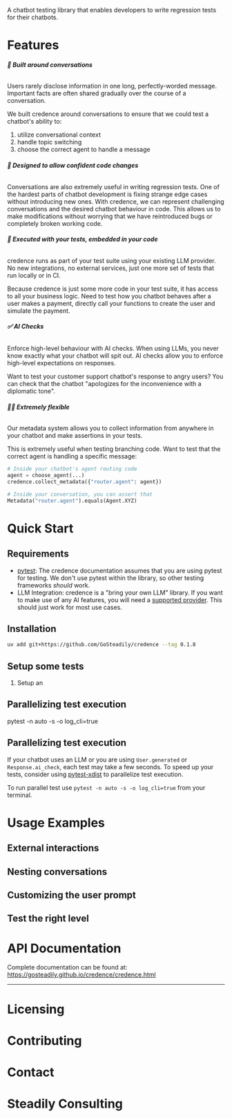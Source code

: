 A chatbot testing library that enables developers to write regression tests for their chatbots.

# Features

###### **💬 Built around conversations**

Users rarely disclose information in one long, perfectly-worded message. Important facts are often shared gradually over the course of a conversation. 

We built credence around conversations to ensure that we could test a chatbot's ability to:
1. utilize conversational context
2. handle topic switching
3. choose the correct agent to handle a message

###### **🧪 Designed to allow confident code changes**

Conversations are also extremely useful in writing regression tests. One of the hardest parts of chatbot development is fixing strange edge cases without introducing new ones. With credence, we can represent challenging conversations and the desired chatbot behaviour in code. This allows us to make modifications without worrying that we have reintroduced bugs or completely broken working code.

###### **💼 Executed with your tests, embedded in your code**

credence runs as part of your test suite using your existing LLM provider. No new integrations, no external services, just one more set of tests that run locally or in CI.

Because credence is just some more code in your test suite, it has access to all your business logic. Need to test how you chatbot behaves after a user makes a payment, directly call your  functions to create the user and simulate the payment.

###### **✅ AI Checks**
Enforce high-level behaviour with AI checks. When using LLMs, you never know exactly what your chatbot will spit out. AI checks allow you to enforce high-level expectations on responses. 

Want to test your customer support chatbot's response to angry users? 
You can check that the chatbot "apologizes for the inconvenience with a diplomatic tone".

###### **🤸‍♀️ Extremely flexible**
Our metadata system allows you to collect information from anywhere in your chatbot and make assertions in your tests. 

This is extremely useful when testing branching code.
Want to test that the correct agent is handling a specific message:

```python
# Inside your chatbot's agent routing code
agent = choose_agent(...)
credence.collect_metadata({"router.agent": agent})

# Inside your conversation, you can assert that
Metadata("router.agent").equals(Agent.XYZ)
```

# Quick Start

## Requirements
- [pytest](https://docs.pytest.org/en/stable/): The credence documentation assumes that you are using pytest for testing. We don't use pytest within the library, so other testing frameworks *should* work.
- LLM Integration: credence is a "bring your own LLM" library. If you want to make use of any AI features, you will need a [supported provider](https://python.useinstructor.com/integrations/). This should just work for most use cases.

## Installation

```bash
uv add git+https://github.com/GoSteadily/credence --tag 0.1.8
```

## Setup some tests

1. Setup an

## Parallelizing test execution
pytest -n auto -s -o log_cli=true

## Parallelizing test execution

If your chatbot uses an LLM or you are using `User.generated` or `Response.ai_check`, each test may take a few seconds. To speed up your tests, consider using [pytest-xdist](https://pytest-xdist.readthedocs.io/en/stable/) to parallelize test execution.

To run parallel test use `pytest -n auto -s -o log_cli=true` from your terminal.



# Usage Examples

## External interactions

## Nesting conversations

## Customizing the user prompt

## Test the right level

# API Documentation

Complete documentation can be found at: https://gosteadily.github.io/credence/credence.html

---

# Licensing

# Contributing

# Contact

# Steadily Consulting
